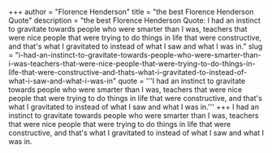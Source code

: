 +++
author = "Florence Henderson"
title = "the best Florence Henderson Quote"
description = "the best Florence Henderson Quote: I had an instinct to gravitate towards people who were smarter than I was, teachers that were nice people that were trying to do things in life that were constructive, and that's what I gravitated to instead of what I saw and what I was in."
slug = "i-had-an-instinct-to-gravitate-towards-people-who-were-smarter-than-i-was-teachers-that-were-nice-people-that-were-trying-to-do-things-in-life-that-were-constructive-and-thats-what-i-gravitated-to-instead-of-what-i-saw-and-what-i-was-in"
quote = '''I had an instinct to gravitate towards people who were smarter than I was, teachers that were nice people that were trying to do things in life that were constructive, and that's what I gravitated to instead of what I saw and what I was in.'''
+++
I had an instinct to gravitate towards people who were smarter than I was, teachers that were nice people that were trying to do things in life that were constructive, and that's what I gravitated to instead of what I saw and what I was in.
